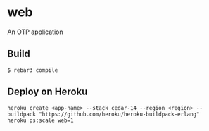 web
=====

An OTP application

Build
-----

    $ rebar3 compile

Deploy on Heroku
----

```
heroku create <app-name> --stack cedar-14 --region <region> --buildpack "https://github.com/heroku/heroku-buildpack-erlang"
heroku ps:scale web=1
```

